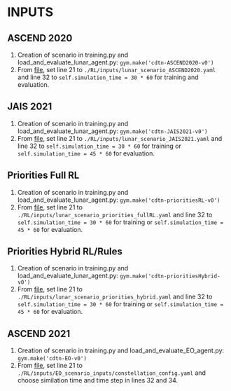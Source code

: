 INPUTS
=======================

## ASCEND 2020 
1. Creation of scenario in training.py and load_and_evaluate_lunar_agent.py: `gym.make('cdtn-ASCEND2020-v0')`
2. From [file](https://github.com/seakers/cdtn/blob/master/RL/gym-cdtn/gym_cdtn/envs/cdtn_discrete_ASCEND2020.py), set line 21 to `./RL/inputs/lunar_scenario_ASCEND2020.yaml` and line 32 to `self.simulation_time = 30 * 60` for training and evaluation.

## JAIS 2021 
1. Creation of scenario in training.py and load_and_evaluate_lunar_agent.py: `gym.make('cdtn-JAIS2021-v0')`
2. From [file](https://github.com/seakers/cdtn/blob/master/RL/gym-cdtn/gym_cdtn/envs/cdtn_continuous_JAIS2021.py), set line 21 to `./RL/inputs/lunar_scenario_JAIS2021.yaml` and line 32 to `self.simulation_time = 30 * 60` for training or `self.simulation_time = 45 * 60` for evaluation.

## Priorities Full RL
1. Creation of scenario in training.py and load_and_evaluate_lunar_agent.py: `gym.make('cdtn-prioritiesRL-v0')`
2. From [file](https://github.com/seakers/cdtn/blob/master/RL/gym-cdtn/gym_cdtn/envs/cdtn_continuous_priorities_RL.py), set line 21 to `./RL/inputs/lunar_scenario_priorities_fullRL.yaml` and line 32 to `self.simulation_time = 30 * 60` for training or `self.simulation_time = 45 * 60` for evaluation.

## Priorities Hybrid RL/Rules
1. Creation of scenario in training.py and load_and_evaluate_lunar_agent.py: `gym.make('cdtn-prioritiesHybrid-v0')`
2. From [file](https://github.com/seakers/cdtn/blob/master/RL/gym-cdtn/gym_cdtn/envs/cdtn_continuous_priorities_hybrid.py), set line 21 to `./RL/inputs/lunar_scenario_priorities_hybrid.yaml` and line 32 to `self.simulation_time = 30 * 60` for training or `self.simulation_time = 45 * 60` for evaluation.

## ASCEND 2021
1. Creation of scenario in training.py and load_and_evaluate_EO_agent.py: `gym.make('cdtn-EO-v0')`
2. From [file](https://github.com/seakers/cdtn/blob/master/RL/gym-cdtn/gym_cdtn/envs/cdtn_env_EO.py), set line 21 to `./RL/inputs/EO_scenario_inputs/constellation_config.yaml` and choose similation time and time step in lines 32 and 34.

